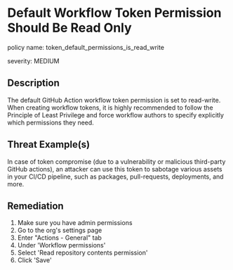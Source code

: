 # Default Workflow Token Permission Should Be Read Only

policy name: token_default_permissions_is_read_write

severity: MEDIUM

## Description

The default GitHub Action workflow token permission is set to read-write. When
creating workflow tokens, it is highly recommended to follow the Principle of
Least Privilege and force workflow authors to specify explicitly which
permissions they need.

## Threat Example(s)

In case of token compromise (due to a vulnerability or malicious third-party
GitHub actions), an attacker can use this token to sabotage various assets in
your CI/CD pipeline, such as packages, pull-requests, deployments, and more.

## Remediation

1. Make sure you have admin permissions
2. Go to the org's settings page
3. Enter "Actions - General" tab
4. Under 'Workflow permissions'
5. Select 'Read repository contents permission'
6. Click 'Save'
